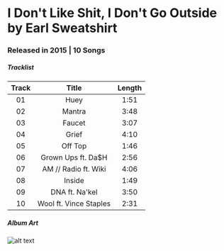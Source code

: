 # I Don't Like Shit, I Don't Go Outside by Earl Sweatshirt 

### Released in 2015 | 10 Songs

##### Tracklist

| Track   | Title                | Length   |
|:-------:|:--------------------:|:--------:|
01 | Huey | 1:51 |
02 |  Mantra | 3:48 |
03 | Faucet | 3:07 |
04 | Grief | 4:10 |
05 | Off Top |1:46| 
06 | Grown Ups ft. Da$H |2:56 | 
07 | AM // Radio ft. Wiki |4:06 |
08 | Inside |1:49 |
09 | DNA ft. Na'kel |3:50 |
10 | Wool ft. Vince Staples |2:31 |

##### Album Art

![alt text](https://dcvslab.github.io/music/mp3/09/album.jpg "I Don't Like Shit, I Don't Go Outside: An Album by Earl Sweatshirt")


